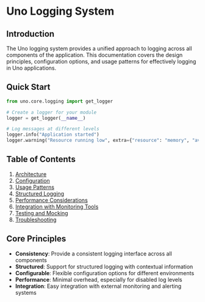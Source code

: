 # Uno Logging System

## Introduction

The Uno logging system provides a unified approach to logging across all components of the application. This documentation covers the design principles, configuration options, and usage patterns for effectively logging in Uno applications.

## Quick Start

```python
from uno.core.logging import get_logger

# Create a logger for your module
logger = get_logger(__name__)

# Log messages at different levels
logger.info("Application started")
logger.warning("Resource running low", extra={"resource": "memory", "available": "10%"})
```

## Table of Contents

1. [Architecture](architecture.md)
2. [Configuration](configuration.md)
3. [Usage Patterns](usage_patterns.md)
4. [Structured Logging](structured_logging.md)
5. [Performance Considerations](performance.md)
6. [Integration with Monitoring Tools](monitoring_integration.md)
7. [Testing and Mocking](testing.md)
8. [Troubleshooting](troubleshooting.md)

## Core Principles

- **Consistency**: Provide a consistent logging interface across all components
- **Structured**: Support for structured logging with contextual information
- **Configurable**: Flexible configuration options for different environments
- **Performance**: Minimal overhead, especially for disabled log levels
- **Integration**: Easy integration with external monitoring and alerting systems